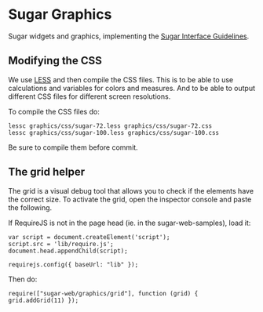 Sugar Graphics
==============

Sugar widgets and graphics, implementing the [Sugar Interface
Guidelines](http://wiki.sugarlabs.org/go/Human_Interface_Guidelines).

Modifying the CSS
-----------------

We use [LESS](http://lesscss.org) and then compile the CSS files.
This is to be able to use calculations and variables for colors and
measures. And to be able to output different CSS files for different
screen resolutions.

To compile the CSS files do:

    lessc graphics/css/sugar-72.less graphics/css/sugar-72.css
    lessc graphics/css/sugar-100.less graphics/css/sugar-100.css

Be sure to compile them before commit.

The grid helper
---------------

The grid is a visual debug tool that allows you to check if the
elements have the correct size. To activate the grid, open the
inspector console and paste the following.

If RequireJS is not in the page head (ie. in the sugar-web-samples),
load it:

    var script = document.createElement('script');
    script.src = 'lib/require.js';
    document.head.appendChild(script);

    requirejs.config({ baseUrl: "lib" });

Then do:

    require(["sugar-web/graphics/grid"], function (grid) { grid.addGrid(11) });
